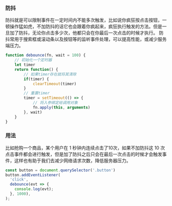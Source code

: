 ### 防抖

防抖就是可以限制事件在一定时间内不能多次触发，比如说你疯狂按点击按钮，一顿操作猛如虎，不加防抖的话它也会跟着你疯起来，疯狂执行触发的方法。但是一旦加了防抖，无论你点击多少次，他都只会在你最后一次点击的时候才执行。 防抖常用于搜索框或滚动条以及按钮等的监听事件处理，可以提高性能，或减少服务端压力。

```js
function debounce(fn, wait = 100) {
    // 初始化一个定时器
    let timer
    return function() {
        // 如果timer存在就将其清除
        if(timer) {
            clearTimeout(timer)
        }
        // 重置timer
        timer = setTimeout(() => {
            // 将入参绑定给调用对象
            fn.apply(this, arguments)
        }, wait)
    }
}
```

### 用法

比如抢购一个商品，某个用户在 1 秒钟内连续点击了10次，如果不加防抖这 10 次点击事件都会进行触发，但是加了防抖之后只会在最后一次点击的时候才会触发事件，这样也有助于我们去减少网络请求次数，降低服务器压力。

```js
const button = document.querySelector('.button')
button.addEventListener(
  'click',
  debounce(evt => {
    console.log(evt);
  }, 1000),
);
```

















